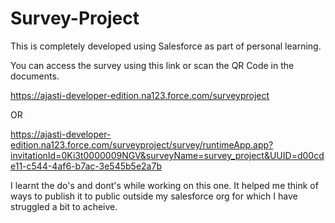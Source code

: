 # Survey-Project

This is completely developed using Salesforce as part of personal learning.



You can access the survey using this link or scan the QR Code in the documents.


https://ajasti-developer-edition.na123.force.com/surveyproject


OR


https://ajasti-developer-edition.na123.force.com/surveyproject/survey/runtimeApp.app?invitationId=0Ki3t0000009NGV&surveyName=survey_project&UUID=d00cde11-c544-4af6-b7ac-3e545b5e2a7b


I learnt the do's and dont's while working on this one. It helped me think of ways to publish it to public outside my salesforce org for which I have struggled a bit to acheive.
